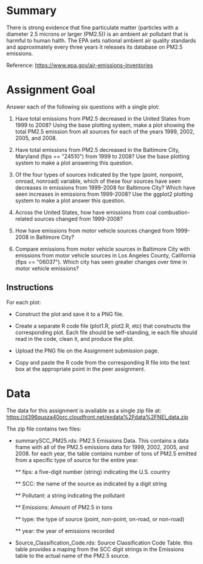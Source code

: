 # Summary

There is strong evidence that fine particulate matter (particles with a diameter 2.5 microns or larger (PM2.5)) is an ambient air pollutant that is harmful to human halth. The EPA sets national ambient air quality standards and approximately every three years it releases its database on PM2.5 emissions.

Reference: https://www.epa.gov/air-emissions-inventories

# Assignment Goal

Answer each of the following six questions with a single plot:

1. Have total emissions from PM2.5 decreased in the United States from 1999 to 2008? Using the base plotting system, make a plot showing the total PM2.5 emission from all sources for each of the years 1999, 2002, 2005, and 2008.

2. Have total emissions from PM2.5 decreased in the Baltimore City, Maryland (fips == "24510") from 1999 to 2008? Use the base plotting system to make a plot answering this question.

3. Of the four types of sources indicated by the type (point, nonpoint, onroad, nonroad) variable, which of these four sources have seen decreases in emissions from 1999-2008 for Baltimore City? Which have seen increases in emissions from 1999-2008? Use the ggplot2 plotting system to make a plot answer this question.

4. Across the United States, how have emissions from coal combustion-related sources changed from 1999-2008?

5. How have emissions from motor vehicle sources changed from 1999-2008 in Baltimore City?

6. Compare emissions from motor vehicle sources in Baltimore City with emissions from motor vehicle sources in Los Angeles County, California (fips == "06037"). Which city has seen greater changes over time in motor vehicle emissions?

## Instructions

For each plot:

* Construct the plot and save it to a PNG file.

* Create a separate R code file (plot1.R, plot2.R, etc) that constructs the corresponding plot. Each file should be self-standing, ie each file should read in the code, clean it, and produce the plot.

* Upload the PNG file on the Assignment submission page.

* Copy and paste the R code from the corresponding R file into the text box at the appropriate point in the peer assignment.

# Data

The data for this assignment is available as a single zip file at: https://d396qusza40orc.cloudfront.net/exdata%2Fdata%2FNEI_data.zip

The zip file contains two files:

* summarySCC_PM25.rds: PM2.5 Emissions Data. This contains a data frame with all of the PM2.5 emissions data for 1999, 2002, 2005, and 2008. for each year, the table contains number of tons of PM2.5 emitted from a specific type of source for the entire year.

  ** fips: a five-digit number (string) indicating the U.S. country
  
  ** SCC: the name of the source as indicated by a digit string
  
  ** Pollutant: a string indicating the pollutant
  
  ** Emissions: Amount of PM2.5 in tons
  
  ** type: the type of source (point, non-point, on-road, or non-road)
  
  ** year: the year of emissions recorded
  
* Source_Classification_Code.rds: Source Classification Code Table. this table provides a maping from the SCC digit strings in the Emissions table to the actual name of the PM2.5 source.
